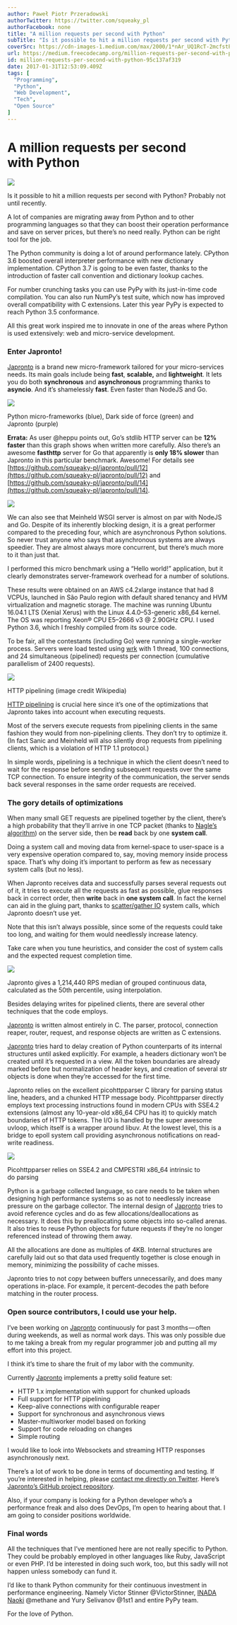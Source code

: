 ```yaml
---
author: Paweł Piotr Przeradowski
authorTwitter: https://twitter.com/squeaky_pl
authorFacebook: none
title: "A million requests per second with Python"
subTitle: "Is it possible to hit a million requests per second with Python? Probably not until recently...."
coverSrc: https://cdn-images-1.medium.com/max/2000/1*nAr_UQ1RcT-2mcfstPLocQ.jpeg
url: https://medium.freecodecamp.org/million-requests-per-second-with-python-95c137af319
id: million-requests-per-second-with-python-95c137af319
date: 2017-01-31T12:53:09.409Z
tags: [
  "Programming",
  "Python",
  "Web Development",
  "Tech",
  "Open Source"
]
---
```

# A million requests per second with Python







![](https://cdn-images-1.medium.com/max/2000/1*nAr_UQ1RcT-2mcfstPLocQ.jpeg)







Is it possible to hit a million requests per second with Python? Probably not until recently.

A lot of companies are migrating away from Python and to other programming languages so that they can boost their operation performance and save on server prices, but there’s no need really. Python can be right tool for the job.

The Python community is doing a lot of around performance lately. CPython 3.6 boosted overall interpreter performance with new dictionary implementation. CPython 3.7 is going to be even faster, thanks to the introduction of faster call convention and dictionary lookup caches.

For number crunching tasks you can use PyPy with its just-in-time code compilation. You can also run NumPy’s test suite, which now has improved overall compatibility with C extensions. Later this year PyPy is expected to reach Python 3.5 conformance.

All this great work inspired me to innovate in one of the areas where Python is used extensively: web and micro-service development.

### Enter Japronto!

[Japronto](https://github.com/squeaky-pl/japronto) is a brand new micro-framework tailored for your micro-services needs. Its main goals include being **fast**, **scalable,** and **lightweight**. It lets you do both **synchronous** and **asynchronous** programming thanks to **asyncio**. And it’s shamelessly **fast**. Even faster than NodeJS and Go.



![](https://cdn-images-1.medium.com/max/1600/1*FThTeS_kxx3j7AkTgmMKNw.png)

Python micro-frameworks (blue), Dark side of force (green) and Japronto (purple)



**Errata:** As user @heppu points out, Go’s stdlib HTTP server can be **12% faster** than this graph shows when written more carefully. Also there’s an awesome **fasthttp** server for Go that apparently is **only 18% slower** than Japronto in this particular benchmark. Awesome! For details see [https://github.com/squeaky-pl/japronto/pull/12](https://github.com/squeaky-pl/japronto/pull/12) and [https://github.com/squeaky-pl/japronto/pull/14](https://github.com/squeaky-pl/japronto/pull/14).



![](https://cdn-images-1.medium.com/max/1600/1*z0kap1TTsGimPXTafpW0gw.png)



We can also see that Meinheld WSGI server is almost on par with NodeJS and Go. Despite of its inherently blocking design, it is a great performer compared to the preceding four, which are asynchronous Python solutions. So never trust anyone who says that asynchronous systems are always speedier. They are almost always more concurrent, but there’s much more to it than just that.

I performed this micro benchmark using a “Hello world!” application, but it clearly demonstrates server-framework overhead for a number of solutions.

These results were obtained on an AWS c4.2xlarge instance that had 8 VCPUs, launched in São Paulo region with default shared tenancy and HVM virtualization and magnetic storage. The machine was running Ubuntu 16.04.1 LTS (Xenial Xerus) with the Linux 4.4.0–53-generic x86_64 kernel. The OS was reporting Xeon® CPU E5–2666 v3 @ 2.90GHz CPU. I used Python 3.6, which I freshly compiled from its source code.

To be fair, all the contestants (including Go) were running a single-worker process. Servers were load tested using [wrk](https://github.com/wg/wrk) with 1 thread, 100 connections, and 24 simultaneous (pipelined) requests per connection (cumulative parallelism of 2400 requests).



![](https://cdn-images-1.medium.com/max/1600/1*dy-91Ek-ecUy2kvYUe0Thg.png)

HTTP pipelining (image credit Wikipedia)



[HTTP pipelining](https://en.wikipedia.org/wiki/HTTP_pipelining) is crucial here since it’s one of the optimizations that Japronto takes into account when executing requests.

Most of the servers execute requests from pipelining clients in the same fashion they would from non-pipelining clients. They don’t try to optimize it. (In fact Sanic and Meinheld will also silently drop requests from pipelining clients, which is a violation of HTTP 1.1 protocol.)

In simple words, pipelining is a technique in which the client doesn’t need to wait for the response before sending subsequent requests over the same TCP connection. To ensure integrity of the communication, the server sends back several responses in the same order requests are received.

### The gory details of optimizations

When many small GET requests are pipelined together by the client, there’s a high probability that they’ll arrive in one TCP packet (thanks to [Nagle’s algorithm](https://en.wikipedia.org/wiki/Nagle%27s_algorithm)) on the server side, then be **read** back by one **system call**.

Doing a system call and moving data from kernel-space to user-space is a very expensive operation compared to, say, moving memory inside process space. That’s why doing it’s important to perform as few as necessary system calls (but no less).

When Japronto receives data and successfully parses several requests out of it, it tries to execute all the requests as fast as possible, glue responses back in correct order, then **write** back in **one system call**. In fact the kernel can aid in the gluing part, thanks to [scatter/gather IO](https://en.wikipedia.org/wiki/Vectored_I/O) system calls, which Japronto doesn’t use yet.

Note that this isn’t always possible, since some of the requests could take too long, and waiting for them would needlessly increase latency.

Take care when you tune heuristics, and consider the cost of system calls and the expected request completion time.



![](https://cdn-images-1.medium.com/max/1600/1*Xy5aoOtYNpq4DzPJUU6ihA.png)

Japronto gives a 1,214,440 RPS median of grouped continuous data, calculated as the 50th percentile, using interpolation.



Besides delaying writes for pipelined clients, there are several other techniques that the code employs.

[Japronto](https://github.com/squeaky-pl/japronto) is written almost entirely in C. The parser, protocol, connection reaper, router, request, and response objects are written as C extensions.

[Japronto](https://github.com/squeaky-pl/japronto) tries hard to delay creation of Python counterparts of its internal structures until asked explicitly. For example, a headers dictionary won’t be created until it’s requested in a view. All the token boundaries are already marked before but normalization of header keys, and creation of several str objects is done when they’re accessed for the first time.

Japronto relies on the excellent picohttpparser C library for parsing status line, headers, and a chunked HTTP message body. Picohttpparser directly employs text processing instructions found in modern CPUs with SSE4.2 extensions (almost any 10-year-old x86_64 CPU has it) to quickly match boundaries of HTTP tokens. The I/O is handled by the super awesome uvloop, which itself is a wrapper around libuv. At the lowest level, this is a bridge to epoll system call providing asynchronous notifications on read-write readiness.



![](https://cdn-images-1.medium.com/max/1600/1*I_QzQDSDqTVf04SwsEe3IQ.png)

Picohttpparser relies on SSE4.2 and CMPESTRI x86_64 intrinsic to do parsing



Python is a garbage collected language, so care needs to be taken when designing high performance systems so as not to needlessly increase pressure on the garbage collector. The internal design of [Japronto](https://github.com/squeaky-pl/japronto) tries to avoid reference cycles and do as few allocations/deallocations as necessary. It does this by preallocating some objects into so-called arenas. It also tries to reuse Python objects for future requests if they’re no longer referenced instead of throwing them away.

All the allocations are done as multiples of 4KB. Internal structures are carefully laid out so that data used frequently together is close enough in memory, minimizing the possibility of cache misses.

Japronto tries to not copy between buffers unnecessarily, and does many operations in-place. For example, it percent-decodes the path before matching in the router process.

### Open source contributors, I could use your help.

I’ve been working on [Japronto](https://github.com/squeaky-pl/japronto) continuously for past 3 months — often during weekends, as well as normal work days. This was only possible due to me taking a break from my regular programmer job and putting all my effort into this project.

I think it’s time to share the fruit of my labor with the community.

Currently [Japronto](https://github.com/squeaky-pl/japronto) implements a pretty solid feature set:

*   HTTP 1.x implementation with support for chunked uploads
*   Full support for HTTP pipelining
*   Keep-alive connections with configurable reaper
*   Support for synchronous and asynchronous views
*   Master-multiworker model based on forking
*   Support for code reloading on changes
*   Simple routing

I would like to look into Websockets and streaming HTTP responses asynchronously next.

There’s a lot of work to be done in terms of documenting and testing. If you’re interested in helping, please [contact me directly on Twitter](http://twitter.com/squeaky_pl). Here’s [Japronto’s GitHub project repository](https://github.com/squeaky-pl/japronto).

Also, if your company is looking for a Python developer who’s a performance freak and also does DevOps, I’m open to hearing about that. I am going to consider positions worldwide.

### Final words

All the techniques that I’ve mentioned here are not really specific to Python. They could be probably employed in other languages like Ruby, JavaScript or even PHP. I’d be interested in doing such work, too, but this sadly will not happen unless somebody can fund it.

I’d like to thank Python community for their continuous investment in performance engineering. Namely Victor Stinner @VictorStinner, [INADA Naoki](https://twitter.com/methane?lang=en) @methane and Yury Selivanov @1st1 and entire PyPy team.

For the love of Python.








